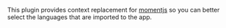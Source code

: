 This plugin provides context replacement for [momentjs](https://momentjs.com/) so
you can better select the languages that are imported to the app.
